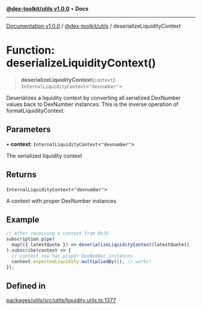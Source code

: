[**@dex-toolkit/utils v1.0.0**](../README.md) • **Docs**

***

[Documentation v1.0.0](../../../packages.md) / [@dex-toolkit/utils](../README.md) / deserializeLiquidityContext

# Function: deserializeLiquidityContext()

> **deserializeLiquidityContext**(`context`): `InternalLiquidityContext`\<`"dexnumber"`\>

Deserializes a liquidity context by converting all serialized DexNumber values back to DexNumber instances.
This is the inverse operation of formatLiquidityContext.

## Parameters

• **context**: `InternalLiquidityContext`\<`"dexnumber"`\>

The serialized liquidity context

## Returns

`InternalLiquidityContext`\<`"dexnumber"`\>

A context with proper DexNumber instances

## Example

```typescript
// After receiving a context from RxJS
subscription.pipe(
  map(({ latestQuote }) => deserializeLiquidityContext(latestQuote))
).subscribe(context => {
  // context now has proper DexNumber instances
  context.expectedLiquidity.multipliedBy(2); // works!
});
```

## Defined in

[packages/utils/src/utils/liquidity.utils.ts:1377](https://github.com/niZmosis/dex-toolkit/blob/3d8b41b44787b30fbea5de3ab4737662ffb61bc8/packages/utils/src/utils/liquidity.utils.ts#L1377)
